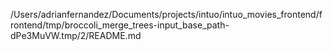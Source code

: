 /Users/adrianfernandez/Documents/projects/intuo/intuo_movies_frontend/frontend/tmp/broccoli_merge_trees-input_base_path-dPe3MuVW.tmp/2/README.md